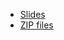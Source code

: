 * [Slides](http://gynvael.coldwind.pl/download.php?f=TenThousandSecurityPitfalls_theZIPfileFormat.pdf)
* [ZIP files](http://gynvael.coldwind.pl/download.php?f=THI_2018_files.zip)
